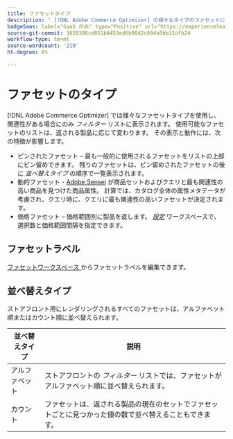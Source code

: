 ```yaml
---
title: ファセットタイプ
description: ' [!DNL Adobe Commerce Optimizer] の様々なタイプのファセットについて説明します。'
badgeSaas: label="SaaS のみ" type="Positive" url="https://experienceleague.adobe.com/ja/docs/commerce/user-guides/product-solutions" tooltip="Adobe Commerce as a Cloud ServiceおよびAdobe Commerce Optimizer プロジェクトにのみ適用されます（Adobeで管理される SaaS インフラストラクチャ）。"
source-git-commit: 3020386cd051b4453ed6b90d2c694a5bb31dfb24
workflow-type: tm+mt
source-wordcount: '219'
ht-degree: 0%

---
```


# ファセットのタイプ

[!DNL Adobe Commerce Optimizer] では様々なファセットタイプを使用し、関連性がある場合にのみ *フィルター* リストに表示されます。 使用可能なファセットのリストは、返される製品に応じて変わります。 その表示と動作には、次の特徴が影響します。

- ピンされたファセット – 最も一般的に使用されるファセットをリストの上部にピン留めできます。 残りのファセットは、ピン留めされたファセットの後に *並べ替えタイプ* の順序で一覧表示されます。
- 動的ファセット - [Adobe Sensei](https://www.adobe.com/sensei.html) が商品セットおよびクエリと最も関連性の高い商品を見つけた商品属性。 計算では、カタログ全体の属性メタデータが考慮され、クエリ時に、クエリに最も関連性の高いファセットが決定されます。
- 価格ファセット – 価格範囲別に製品を返します。 [*設定*](../../settings.md) ワークスペースで、選択数と価格範囲間隔を指定できます。

## ファセットラベル

[ ファセットワークスペース ](workspace.md) からファセットラベルを編集できます。

## 並べ替えタイプ

ストアフロント用にレンダリングされるすべてのファセットは、アルファベット順またはカウント順に並べ替えられます。

| 並べ替えタイプ | 説明 |
|--- |--- |
| アルファベット | ストアフロントの *フィルター* リストでは、ファセットがアルファベット順に並べ替えられます。 |
| カウント | ファセットは、返される製品の現在のセットでファセットごとに見つかった値の数で並べ替えることもできます。 |
